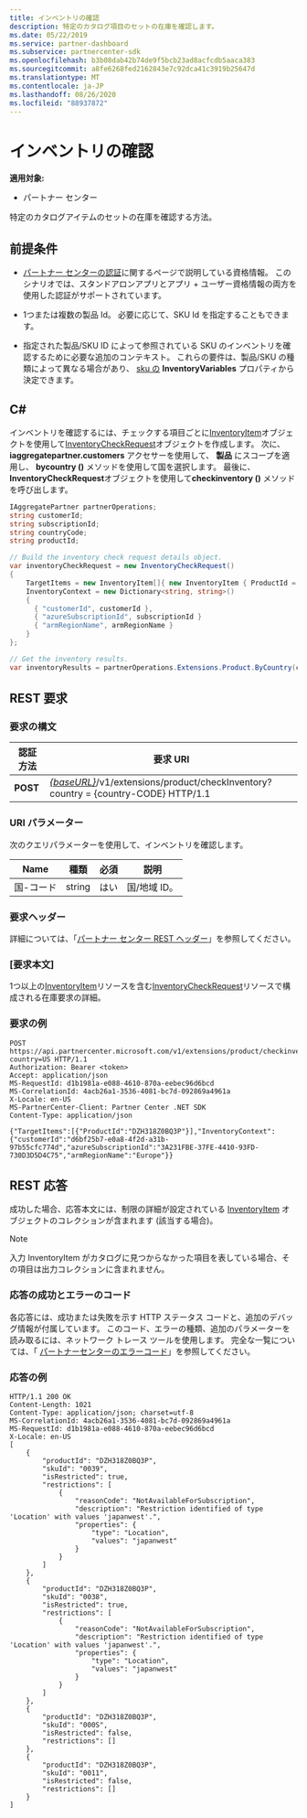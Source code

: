 ```yaml
---
title: インベントリの確認
description: 特定のカタログ項目のセットの在庫を確認します。
ms.date: 05/22/2019
ms.service: partner-dashboard
ms.subservice: partnercenter-sdk
ms.openlocfilehash: b3b08dab42b74de9f5bcb23ad8acfcdb5aaca383
ms.sourcegitcommit: a8fe6268fed2162843e7c92dca41c3919b25647d
ms.translationtype: MT
ms.contentlocale: ja-JP
ms.lasthandoff: 08/26/2020
ms.locfileid: "88937872"
---
```

# <a name="check-inventory"></a>インベントリの確認

**適用対象:**

- パートナー センター

特定のカタログアイテムのセットの在庫を確認する方法。

## <a name="prerequisites"></a>前提条件

- [パートナー センターの認証](partner-center-authentication.md)に関するページで説明している資格情報。 このシナリオでは、スタンドアロンアプリとアプリ + ユーザー資格情報の両方を使用した認証がサポートされています。

- 1つまたは複数の製品 Id。 必要に応じて、SKU Id を指定することもできます。

- 指定された製品/SKU ID によって参照されている SKU のインベントリを確認するために必要な追加のコンテキスト。 これらの要件は、製品/SKU の種類によって異なる場合があり、 [sku の](product-resources.md#sku) **InventoryVariables** プロパティから決定できます。

## <a name="c"></a>C\#

インベントリを確認するには、チェックする項目ごとに[InventoryItem](product-resources.md#inventoryitem)オブジェクトを使用して[InventoryCheckRequest](product-resources.md#inventorycheckrequest)オブジェクトを作成します。 次に、 **iaggregatepartner.customers** アクセサーを使用して、 **製品** にスコープを適用し、 **bycountry ()** メソッドを使用して国を選択します。 最後に、 **InventoryCheckRequest**オブジェクトを使用して**checkinventory ()** メソッドを呼び出します。

``` csharp
IAggregatePartner partnerOperations;
string customerId;
string subscriptionId;
string countryCode;
string productId;

// Build the inventory check request details object.
var inventoryCheckRequest = new InventoryCheckRequest()
{
    TargetItems = new InventoryItem[]{ new InventoryItem { ProductId = productId } },
    InventoryContext = new Dictionary<string, string>()
    {
      { "customerId", customerId },
      { "azureSubscriptionId", subscriptionId }
      { "armRegionName", armRegionName }
    }
};

// Get the inventory results.
var inventoryResults = partnerOperations.Extensions.Product.ByCountry(countryCode).CheckInventory(inventoryCheckRequest);
```

## <a name="rest-request"></a>REST 要求

### <a name="request-syntax"></a>要求の構文

| 認証方法   | 要求 URI                                                                                                                              |
|----------|------------------------------------------------------------------------------------------------------------------------------------------|
| **POST** | [*{baseURL}*](partner-center-rest-urls.md)/v1/extensions/product/checkInventory? country = {country-CODE} HTTP/1.1                        |

### <a name="uri-parameter"></a>URI パラメーター

次のクエリパラメーターを使用して、インベントリを確認します。

| Name                   | 種類     | 必須 | 説明                                                     |
|------------------------|----------|----------|-----------------------------------------------------------------|
| 国-コード           | string   | はい      | 国/地域 ID。                                            |

### <a name="request-headers"></a>要求ヘッダー

詳細については、「[パートナー センター REST ヘッダー](headers.md)」を参照してください。

### <a name="request-body"></a>[要求本文]

1つ以上の[InventoryItem](product-resources.md#inventoryitem)リソースを含む[InventoryCheckRequest](product-resources.md#inventorycheckrequest)リソースで構成される在庫要求の詳細。

### <a name="request-example"></a>要求の例

```http
POST https://api.partnercenter.microsoft.com/v1/extensions/product/checkinventory?country=US HTTP/1.1
Authorization: Bearer <token>
Accept: application/json
MS-RequestId: d1b1981a-e088-4610-870a-eebec96d6bcd
MS-CorrelationId: 4acb26a1-3536-4081-bc7d-092869a4961a
X-Locale: en-US
MS-PartnerCenter-Client: Partner Center .NET SDK
Content-Type: application/json

{"TargetItems":[{"ProductId":"DZH318Z0BQ3P"}],"InventoryContext":{"customerId":"d6bf25b7-e0a8-4f2d-a31b-97b55cfc774d","azureSubscriptionId":"3A231FBE-37FE-4410-93FD-730D3D5D4C75","armRegionName":"Europe"}}
```

## <a name="rest-response"></a>REST 応答

成功した場合、応答本文には、制限の詳細が設定されている [InventoryItem](product-resources.md#inventoryitem) オブジェクトのコレクションが含まれます (該当する場合)。

>[!NOTE]
>入力 InventoryItem がカタログに見つからなかった項目を表している場合、その項目は出力コレクションに含まれません。

### <a name="response-success-and-error-codes"></a>応答の成功とエラーのコード

各応答には、成功または失敗を示す HTTP ステータス コードと、追加のデバッグ情報が付属しています。 このコード、エラーの種類、追加のパラメーターを読み取るには、ネットワーク トレース ツールを使用します。 完全な一覧については、「 [パートナーセンターのエラーコード](error-codes.md)」を参照してください。

### <a name="response-example"></a>応答の例

```http
HTTP/1.1 200 OK
Content-Length: 1021
Content-Type: application/json; charset=utf-8
MS-CorrelationId: 4acb26a1-3536-4081-bc7d-092869a4961a
MS-RequestId: d1b1981a-e088-4610-870a-eebec96d6bcd
X-Locale: en-US
[
    {
        "productId": "DZH318Z0BQ3P",
        "skuId": "0039",
        "isRestricted": true,
        "restrictions": [
            {
                "reasonCode": "NotAvailableForSubscription",
                "description": "Restriction identified of type 'Location' with values 'japanwest'.",
                "properties": {
                    "type": "Location",
                    "values": "japanwest"
                }
            }
        ]
    },
    {
        "productId": "DZH318Z0BQ3P",
        "skuId": "0038",
        "isRestricted": true,
        "restrictions": [
            {
                "reasonCode": "NotAvailableForSubscription",
                "description": "Restriction identified of type 'Location' with values 'japanwest'.",
                "properties": {
                    "type": "Location",
                    "values": "japanwest"
                }
            }
        ]
    },
    {
        "productId": "DZH318Z0BQ3P",
        "skuId": "000S",
        "isRestricted": false,
        "restrictions": []
    },
    {
        "productId": "DZH318Z0BQ3P",
        "skuId": "0011",
        "isRestricted": false,
        "restrictions": []
    }
]
```
